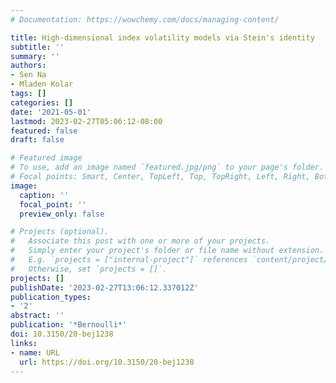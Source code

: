 ```yaml
---
# Documentation: https://wowchemy.com/docs/managing-content/

title: High-dimensional index volatility models via Stein's identity
subtitle: ''
summary: ''
authors:
- Sen Na
- Mladen Kolar
tags: []
categories: []
date: '2021-05-01'
lastmod: 2023-02-27T05:06:12-08:00
featured: false
draft: false

# Featured image
# To use, add an image named `featured.jpg/png` to your page's folder.
# Focal points: Smart, Center, TopLeft, Top, TopRight, Left, Right, BottomLeft, Bottom, BottomRight.
image:
  caption: ''
  focal_point: ''
  preview_only: false

# Projects (optional).
#   Associate this post with one or more of your projects.
#   Simply enter your project's folder or file name without extension.
#   E.g. `projects = ["internal-project"]` references `content/project/deep-learning/index.md`.
#   Otherwise, set `projects = []`.
projects: []
publishDate: '2023-02-27T13:06:12.337012Z'
publication_types:
- '2'
abstract: ''
publication: '*Bernoulli*'
doi: 10.3150/20-bej1238
links:
- name: URL
  url: https://doi.org/10.3150/20-bej1238
---
```

